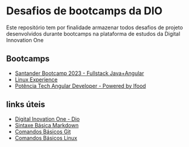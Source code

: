 # Desafios de bootcamps da DIO

Este repositório tem por finalidade armazenar todos desafios de projeto desenvolvidos durante bootcamps na plataforma de estudos da Digital Innovation One

## Bootcamps

- [Santander Bootcamp 2023 - Fullstack Java+Angular]()
- [Linux Experience]()
- [Potência Tech Angular Developer - Powered by Ifood]()

## links úteis
- [Digital Inovation One - Dio](https://www.dio.me/)
- [Sintaxe Básica Markdown](https://www.markdownguide.org/basic-syntax/)
- [Comandos Básicos Git](https://comandosgit.github.io/)
- [Comandos Básicos Linux](https://www.devmedia.com.br/comandos-importantes-linux/23893)
